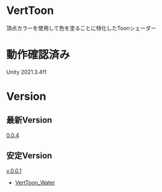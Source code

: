 # VertToon

頂点カラーを使用して色を塗ることに特化したToonシェーダー

# 動作確認済み
Unity 2021.3.4f1

# Version
## 最新Version
[0.0.4](https://github.com/ayaha401/VertToonShader/releases/tag/v.0.0.4)
## 安定Version
[v.0.0.1](https://github.com/ayaha401/VertToonShader/releases/tag/alpha)
* [VertToon_Water](https://github.com/ayaha401/VertToonShader/wiki/VertToon_Water)
